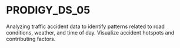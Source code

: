 # PRODIGY_DS_05
Analyzing traffic accident data to identify patterns related to road conditions, weather, and time of day. Visualize accident hotspots and contributing factors.

